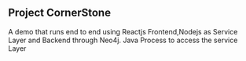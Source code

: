 ## Project CornerStone
A demo that runs end to end using Reactjs Frontend,Nodejs as Service Layer and Backend through Neo4j.
Java Process to access the service Layer
